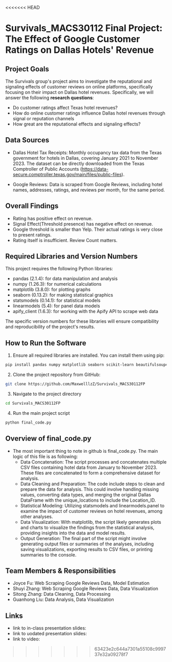 <<<<<<< HEAD
# Survivals_MACS30112 Final Project: The Effect of Google Customer Ratings on Dallas Hotels' Revenue


## Project Goals
The Survivals group's project aims to investigate the reputational and signaling effects of customer reviews on online platforms, specifically focusing on their impact on Dallas hotel revenues. Specifically, we will answer the following **research questions**:
- Do customer ratings affect Texas hotel revenues?
- How do online customer ratings influence Dallas hotel revenues through signal or reputation channels
- How great are the reputational effects and signaling effects?


## Data Sources
- Dallas Hotel Tax Receipts: Monthly occupancy tax data from the Texas government for hotels in Dallas, covering January 2021 to November 2023. The dataset can be directly downloaded from the Texas Comptroller of Public Accounts (https://data-secure.comptroller.texas.gov/main/files/public-files).

- Google Reviews: Data is scraped from Google Reviews, including hotel names, addresses, ratings, and reviews per month, for the same period.


## Overall Findings
- Rating has positive effect on revenue.
- Signal Effect(Threshold presence) has negative effect on revenue.
- Google threshold is smaller than Yelp. Their actual ratings is very close to present ratings.
- Rating itself is insufficient. Review Count matters.


## Required Libraries and Version Numbers
This project requires the following Python libraries:

- pandas (2.1.4): for data manipulation and analysis
- numpy (1.26.3): for numerical calculations
- matplotlib (3.8.0): for plotting graphs
- seaborn (0.13.2): for making statistical graphics
- statsmodels (0.14.1): for statistical models
- linearmodels (5.4): for panel data models
- apify_client (1.6.3): for working with the Apify API to scrape web data

The specific version numbers for these libraries will ensure compatibility and reproducibility of the project's results.


## How to Run the Software
1. Ensure all required libraries are installed. You can install them using pip:
```bash
pip install pandas numpy matplotlib seaborn scikit-learn beautifulsoup4
```

2. Clone the project repository from GitHub:
```bash
git clone https://github.com/MaxwelllzZ/Survivals_MACS30112FP
```

3. Navigate to the project directory
```bash
cd Survivals_MACS30112FP
```

4. Run the main project script
```bash
python final_code.py
```


## Overview of final_code.py
- The most important thing to note in github is final_code.py. The main logic of this file is as following:
  - Data Concatenation: The script processes and concatenates multiple CSV files containing hotel data from January to November 2023. These files are concatenated to form a comprehensive dataset for analysis.
  - Data Cleaning and Preparation: The code include steps to clean and prepare the data for analysis. This could involve handling missing values, converting data types, and merging the original Dallas DataFrame with the unique_locations to include the Location_ID.
  - Statistical Modeling: Utilizing statsmodels and linearmodels.panel to examine the impact of customer reviews on hotel revenues, among other analyses.
  - Data Visualization: With matplotlib, the script likely generates plots and charts to visualize the findings from the statistical analysis, providing insights into the data and model results.
   - Output Generation: The final part of the script might involve generating output files or summaries of the analyses, including saving visualizations, exporting results to CSV files, or printing summaries to the console.


## Team Members & Responsibilities
- Joyce Fu: Web Scraping Google Reviews Data, Model Estimation
- Shuyi Zhang: Web Scraping Google Reviews Data, Data Visualization
- Sitong Zhang: Data Cleaning, Data Processing
- Guanhong Liu: Data Analysis, Data Visualization


## Links
- link to in-class presentation slides:
- link to uodated presentation slides:
- link to video:
>>>>>>> 63423e2c644a7301a55108c999737e32a09278f7

